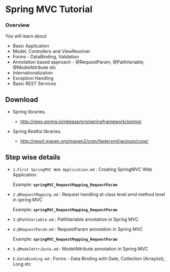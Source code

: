 # Spring MVC Tutorial

###  Overview

You will learn about

- Basic Application
- Model, Controllers and ViewResolver 
- Forms - DataBinding, Validation
- Annotation based approach - @RequestParam, @PathVariable, @ModelAttribute etc
- Internationalization
- Exception Handling
- Basic REST Services


## Download

* Spring libraries. 
  - http://repo.spring.io/release/org/springframework/spring/
  
* Spring Restful libraries.
  - http://repo1.maven.org/maven2/com/fasterxml/jackson/core/

## Step wise details

*  `1.First SpringMVC Web Application.md`  : Creating SpringMVC Web Application

   Example:
   **`springMVC_RequestMapping_RequestParam`**

*  `2.@RequestMapping.md`  : Request handling at class level amd method level in spring MVC

    Example:
   **`springMVC_RequestMapping_RequestParam`**

*  `3.@PathVariable.md`  : PathVariable annotation in Spring MVC
*  `4.@RequestParam.md`  : RequestParam annotation in Spring MVC

    Example:
     **`springMVC_RequestMapping_RequestParam`**
     
*  `5.@ModelAttribute.md`  : ModelAttribute annotation in Spring MVC
*  `6.DataBinding.md`  : Forms - Data Binding with Date, Collection (Arraylist), Long etc
